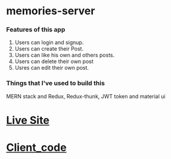 # memories-server
### Features of this app
1. Users can login and signup.
2. Users can create their Post.
3. Users can like his own and others posts.
4. Users can delete their own post
5. Usres can edit their own post.

### Things that I've used to build this
MERN stack and Redux, Redux-thunk, JWT token and material ui

# [Live Site](https://memories-client-social.netlify.app/)
# [Client_code](https://github.com/taauntik/memories-client)
